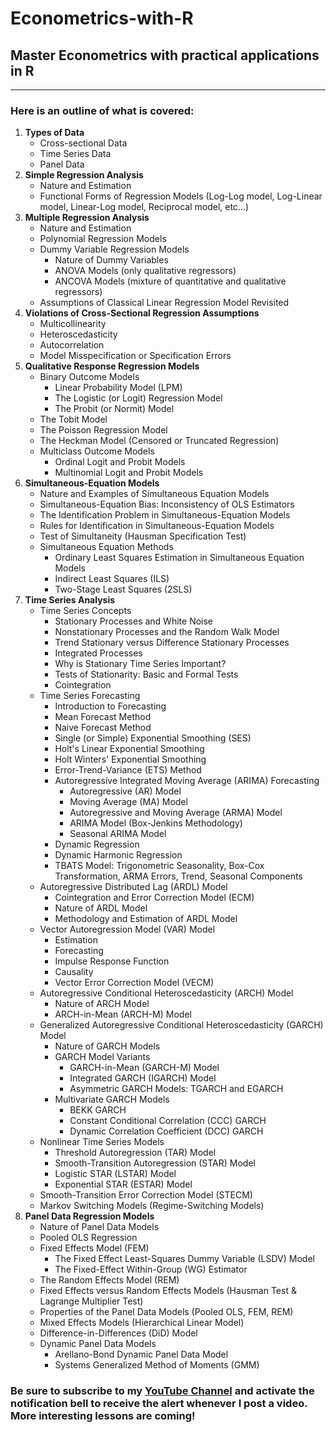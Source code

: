 # Econometrics-with-R
## Master Econometrics with practical applications in R 

<hr>

### Here is an outline of what is covered:

1. **Types of Data**
   - Cross-sectional Data
   - Time Series Data
   - Panel Data
2. **Simple Regression Analysis**
   - Nature and Estimation
   - Functional Forms of Regression Models (Log-Log model, Log-Linear model, Linear-Log model,  Reciprocal model, etc...)
3. **Multiple Regression Analysis**
   - Nature and Estimation
   - Polynomial Regression Models
   - Dummy Variable Regression Models
     - Nature of Dummy Variables
     - ANOVA Models (only qualitative regressors)
     - ANCOVA Models (mixture of quantitative and qualitative regressors)
   - Assumptions of Classical Linear Regression Model Revisited
4. **Violations of Cross-Sectional Regression Assumptions**
   - Multicollinearity
   - Heteroscedasticity
   - Autocorrelation
   - Model Misspecification or Specification Errors
5. **Qualitative Response Regression Models**
   - Binary Outcome Models
     - Linear Probability Model (LPM)
     - The Logistic (or Logit) Regression Model
     - The Probit (or Normit) Model
   - The Tobit Model
   - The Poisson Regression Model
   - The Heckman Model (Censored or Truncated Regression)
   - Multiclass Outcome Models
     - Ordinal Logit and Probit Models
     - Multinomial Logit and Probit Models
6. **Simultaneous-Equation Models**
   - Nature and Examples of Simultaneous Equation Models
   - Simultaneous-Equation Bias: Inconsistency of OLS Estimators
   - The Identification Problem in Simultaneous-Equation Models
   - Rules for Identification in Simultaneous-Equation Models
   - Test of Simultaneity (Hausman Specification Test)
   - Simultaneous Equation Methods
     - Ordinary Least Squares Estimation in Simultaneous Equation Models
     - Indirect Least Squares (ILS)
     - Two-Stage Least Squares (2SLS)
7. **Time Series Analysis**
   - Time Series Concepts
     - Stationary Processes and White Noise
     - Nonstationary Processes and the Random Walk Model
     - Trend Stationary versus Difference Stationary Processes
     - Integrated Processes
     - Why is Stationary Time Series Important?
     - Tests of Stationarity: Basic and Formal Tests
     - Cointegration
   - Time Series Forecasting
     - Introduction to Forecasting
     - Mean Forecast Method
     - Naive Forecast Method
     - Single (or Simple) Exponential Smoothing (SES)
     - Holt's Linear Exponential Smoothing
     - Holt Winters' Exponential Smoothing
     - Error-Trend-Variance (ETS) Method
     - Autoregressive Integrated Moving Average (ARIMA) Forecasting
       - Autoregressive (AR) Model
       - Moving Average (MA) Model
       - Autoregressive and Moving Average (ARMA) Model
       - ARIMA Model (Box-Jenkins Methodology)
       - Seasonal ARIMA Model
     - Dynamic Regression
     - Dynamic Harmonic Regression
     - TBATS Model: Trigonometric Seasonality, Box-Cox Transformation, ARMA Errors, Trend, Seasonal Components
   - Autoregressive Distributed Lag (ARDL) Model
     - Cointegration and Error Correction Model (ECM)
     - Nature of ARDL Model
     - Methodology and Estimation of ARDL Model
   - Vector Autoregression Model (VAR) Model
     - Estimation
     - Forecasting
     - Impulse Response Function
     - Causality
     - Vector Error Correction Model (VECM)
   - Autoregressive Conditional Heteroscedasticity (ARCH) Model
     - Nature of ARCH Model
     - ARCH-in-Mean (ARCH-M) Model
   - Generalized Autoregressive Conditional Heteroscedasticity (GARCH) Model
     - Nature of GARCH Models
     - GARCH Model Variants
       - GARCH-in-Mean (GARCH-M) Model
       - Integrated GARCH (IGARCH) Model
       - Asymmetric GARCH Models: TGARCH and EGARCH
     - Multivariate GARCH Models
       - BEKK GARCH
       - Constant Conditional Correlation (CCC) GARCH
       - Dynamic Correlation Coefficient (DCC) GARCH
    - Nonlinear Time Series Models
       - Threshold Autoregression (TAR) Model
       - Smooth-Transition Autoregression (STAR) Model
       - Logistic STAR (LSTAR) Model
       - Exponential STAR (ESTAR) Model
     - Smooth-Transition Error Correction Model (STECM)
     - Markov Switching Models (Regime-Switching Models)
8. **Panel Data Regression Models**
   - Nature of Panel Data Models
   - Pooled OLS Regression
   - Fixed Effects Model (FEM)
     - The Fixed Effect Least-Squares Dummy Variable (LSDV) Model
     - The Fixed-Effect Within-Group (WG) Estimator
   - The Random Effects Model (REM)
   - Fixed Effects versus Random Effects Models (Hausman Test & Lagrange Multiplier Test)
   - Properties of the Panel Data Models (Pooled OLS, FEM, REM)
   - Mixed Effects Models (Hierarchical Linear Model)
   - Difference-in-Differences (DiD) Model
   - Dynamic Panel Data Models
     - Arellano-Bond Dynamic Panel Data Model
     - Systems Generalized Method of Moments (GMM)

### Be sure to subscribe to my [YouTube Channel](https://www.youtube.com/c/@ElijahAppiah) and activate the notification bell to receive the alert whenever I post a video. More interesting lessons are coming!
